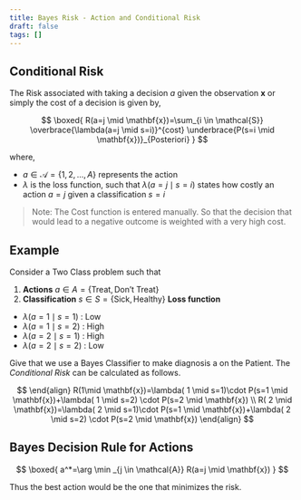 ```yaml
---
title: Bayes Risk - Action and Conditional Risk
draft: false
tags: []
---
```

## Conditional Risk
The Risk associated with taking a decision $a$ given the observation $\mathbf x$ or simply the cost of a decision is given by,

$$
\boxed{
R(a=j \mid \mathbf{x})=\sum_{i \in \mathcal{S}} \overbrace{\lambda(a=j \mid s=i)}^{cost} \underbrace{P(s=i \mid \mathbf{x})}_{Posteriori}
}
$$

where, 
- $a \in \mathcal{A}=\{1,2, \ldots, A\}$ represents the action 
- $\lambda$ is the loss function, such that $\lambda(a=j \mid s=i)$ states how costly an action $a=j$ given a classification $s  = i$

> Note: The Cost function is entered manually. So that the decision that would lead to a negative outcome is weighted with a very high cost. 

## **Example**
Consider a Two Class problem such that
1. **Actions** $a\in A =\{\text{Treat}, \text{Don't Treat} \}$ 
2. **Classification** $s\in S=\{\text{Sick},\text{Healthy}\}$
 **Loss function** 
- $\lambda( a=1\mid s= 1)$ : Low
- $\lambda( a=1\mid s= 2)$ : High 
- $\lambda( a=2\mid s= 1)$ : High 
- $\lambda( a=2\mid s= 2)$ : Low

Give that we use a Bayes Classifier to make diagnosis a on the Patient. The *Conditional Risk* can be calculated as follows. 

$$
\end{align}
R(1\mid \mathbf{x})=\lambda( 1  \mid s=1)\cdot P(s=1 \mid \mathbf{x})+\lambda( 1  \mid s=2) \cdot P(s=2 \mid \mathbf{x})
\\
R( 2 \mid \mathbf{x})=\lambda( 2 \mid s=1)\cdot  P(s=1 \mid \mathbf{x})+\lambda( 2  \mid s=2) \cdot P(s=2 \mid \mathbf{x})
\end{align}
$$

## Bayes Decision Rule for Actions

$$
\boxed{
a^*=\arg \min _{j \in \mathcal{A}} R(a=j \mid \mathbf{x})
}
$$


Thus the best action would be the one that minimizes the risk. 
